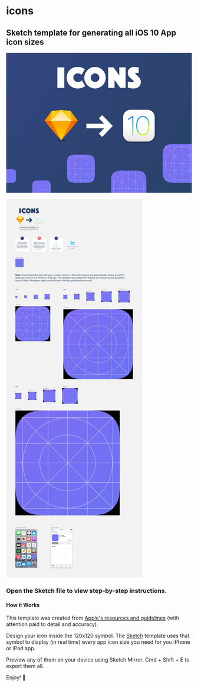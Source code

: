 # icons

## Sketch template for generating all iOS 10 App icon sizes

![](promo/icons_dribbble.jpg)

![](promo/icons_template.jpg)

### Open the Sketch file to view step-by-step instructions.

#### How it Works
This template was created from [Apple's resources and guidelines](https://developer.apple.com/ios/human-interface-guidelines/resources/) (with attention paid to detail and accuracy).

Design your icon inside the 120x120 symbol. The [Sketch](https://www.sketchapp.com/) template uses that symbol to display (in real time) every app icon size you need for you iPhone or iPad app.

Preview any of them on your device using Sketch Mirror. Cmd + Shift + E to export them all.

Enjoy! :facepunch:
